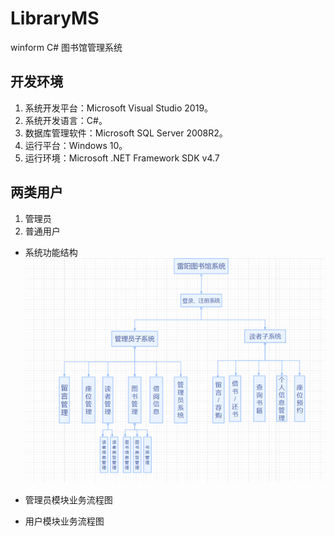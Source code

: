 # LibraryMS
winform C# 图书馆管理系统
## 开发环境
1. 系统开发平台：Microsoft Visual Studio 2019。
2. 系统开发语言：C#。
3. 数据库管理软件：Microsoft SQL Server 2008R2。
4. 运行平台：Windows 10。
5. 运行环境：Microsoft .NET Framework SDK v4.7

## 两类用户
1. 管理员
2. 普通用户

+ 系统功能结构
![image](https://github.com/ultraman-agul/LibraryMS/blob/master/LibraryMS/image/System.png)

+ 管理员模块业务流程图
![]()

+ 用户模块业务流程图
![]()
